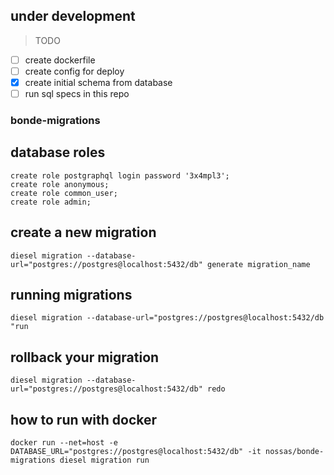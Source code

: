 ## under development

> TODO

- [ ] create dockerfile
- [ ] create config for deploy
- [x] create initial schema from database
- [ ] run sql specs in this repo

### bonde-migrations

## database roles

```
create role postgraphql login password '3x4mpl3';
create role anonymous;
create role common_user;
create role admin;
```

## create a new migration

`diesel migration --database-url="postgres://postgres@localhost:5432/db" generate migration_name`


## running migrations

`diesel migration --database-url="postgres://postgres@localhost:5432/db "run`


## rollback your migration

`diesel migration --database-url="postgres://postgres@localhost:5432/db" redo`


## how to run with docker

`docker run --net=host -e DATABASE_URL="postgres://postgres@localhost:5432/db" -it nossas/bonde-migrations diesel migration run`
